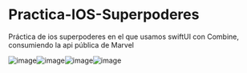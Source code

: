 # Practica-IOS-Superpoderes
Práctica de ios superpoderes en el que usamos swiftUI con Combine, consumiendo la api pública de Marvel

![image](https://github.com/epoyatodev/Practica-IOS-Superpoderes/assets/43639512/3274ed07-f6f2-4337-9ef8-3b19af8927a0)![image](https://github.com/epoyatodev/Practica-IOS-Superpoderes/assets/43639512/f348fa18-9c60-4163-87d3-3f00f3810791)![image](https://github.com/epoyatodev/Practica-IOS-Superpoderes/assets/43639512/94062275-ff09-4470-87fb-c84f3b835299)![image](https://github.com/epoyatodev/Practica-IOS-Superpoderes/assets/43639512/3e8012b2-ac68-4e18-b260-77461a445f56)





